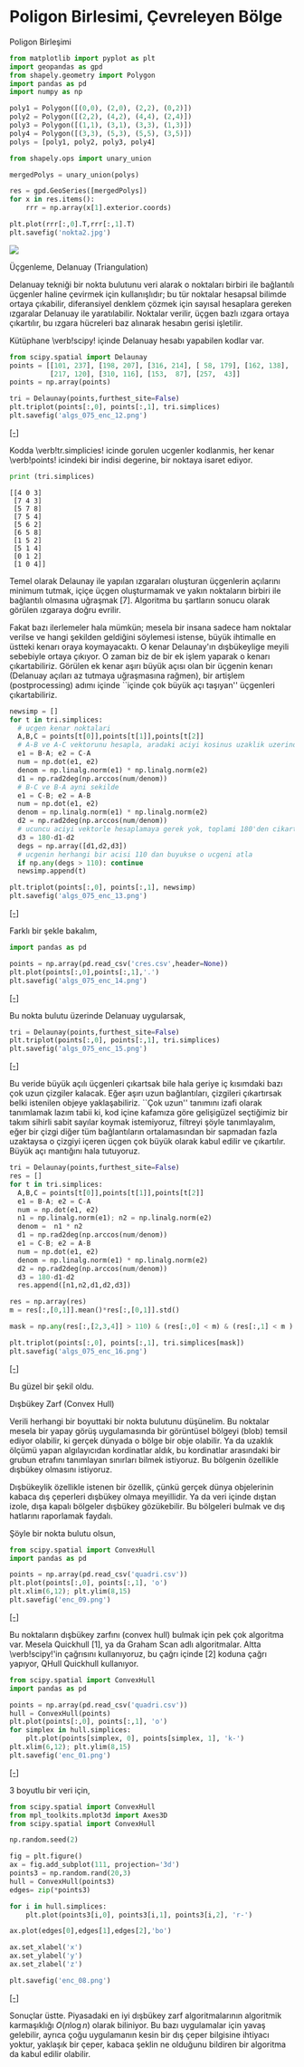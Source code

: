 # Poligon Birlesimi, Çevreleyen Bölge

Poligon Birleşimi

```python
from matplotlib import pyplot as plt
import geopandas as gpd
from shapely.geometry import Polygon
import pandas as pd
import numpy as np

poly1 = Polygon([(0,0), (2,0), (2,2), (0,2)])
poly2 = Polygon([(2,2), (4,2), (4,4), (2,4)])
poly3 = Polygon([(1,1), (3,1), (3,3), (1,3)])
poly4 = Polygon([(3,3), (5,3), (5,5), (3,5)])
polys = [poly1, poly2, poly3, poly4]     

from shapely.ops import unary_union

mergedPolys = unary_union(polys)

res = gpd.GeoSeries([mergedPolys])
for x in res.items():
    rrr = np.array(x[1].exterior.coords)

plt.plot(rrr[:,0].T,rrr[:,1].T)
plt.savefig('nokta2.jpg')
```

![](nokta2.jpg)

Üçgenleme, Delanuay (Triangulation)

Delanuay tekniği bir nokta bulutunu veri alarak o noktaları birbiri ile
bağlantılı üçgenler haline çevirmek için kullanışlıdır; bu tür noktalar hesapsal
bilimde ortaya çıkabilir, diferansiyel denklem çözmek için sayısal hesaplara
gereken ızgaralar Delanuay ile yaratılabilir. Noktalar verilir, üçgen bazlı
ızgara ortaya çıkartılır, bu ızgara hücreleri baz alınarak hesabın gerisi
işletilir.

Kütüphane \verb!scipy! içinde Delanuay hesabı yapabilen kodlar var.

```python
from scipy.spatial import Delaunay
points = [[101, 237], [198, 207], [316, 214], [ 58, 179], [162, 138], 
          [217, 120], [310, 116], [153,  87], [257,  43]]
points = np.array(points)

tri = Delaunay(points,furthest_site=False)
plt.triplot(points[:,0], points[:,1], tri.simplices)
plt.savefig('algs_075_enc_12.png')
```

[[-]](algs_075_enc_12.png)

Kodda \verb!tr.simplicies! icinde gorulen ucgenler kodlanmis, her kenar
\verb!points! icindeki bir indisi degerine, bir noktaya isaret ediyor.

```python
print (tri.simplices)
```

```text
[[4 0 3]
 [7 4 3]
 [5 7 8]
 [7 5 4]
 [5 6 2]
 [6 5 8]
 [1 5 2]
 [5 1 4]
 [0 1 2]
 [1 0 4]]
```

Temel olarak Delaunay ile yapılan ızgaraları oluşturan üçgenlerin açılarını
minimum tutmak, içiçe üçgen oluşturmamak ve yakın noktaların birbiri ile
bağlantılı olmasına uğraşmak [7]. Algoritma bu şartların sonucu olarak görülen
ızgaraya doğru evrilir.

Fakat bazı ilerlemeler hala mümkün; mesela bir insana sadece ham noktalar
verilse ve hangi şekilden geldiğini söylemesi istense, büyük ihtimalle en
üstteki kenarı oraya koymayacaktı. O kenar Delaunay'ın dışbükeylige meyili
sebebiyle ortaya çıkıyor. O zaman biz de bir ek işlem yaparak o kenarı
çıkartabiliriz. Görülen ek kenar aşırı büyük açısı olan bir üçgenin kenarı
(Delanuay açıları az tutmaya uğraşmasına rağmen), bir artişlem (postprocessing)
adımı içinde ``içinde çok büyük açı taşıyan'' üçgenleri çıkartabiliriz.

```python
newsimp = []
for t in tri.simplices:
  # ucgen kenar noktalari
  A,B,C = points[t[0]],points[t[1]],points[t[2]]
  # A-B ve A-C vektorunu hesapla, aradaki aciyi kosinus uzaklik uzerinden bul
  e1 = B-A; e2 = C-A
  num = np.dot(e1, e2)
  denom = np.linalg.norm(e1) * np.linalg.norm(e2)
  d1 = np.rad2deg(np.arccos(num/denom))
  # B-C ve B-A ayni sekilde
  e1 = C-B; e2 = A-B
  num = np.dot(e1, e2)
  denom = np.linalg.norm(e1) * np.linalg.norm(e2)
  d2 = np.rad2deg(np.arccos(num/denom))
  # ucuncu aciyi vektorle hesaplamaya gerek yok, toplami 180'den cikart
  d3 = 180-d1-d2
  degs = np.array([d1,d2,d3])
  # ucgenin herhangi bir acisi 110 dan buyukse o ucgeni atla
  if np.any(degs > 110): continue
  newsimp.append(t)

plt.triplot(points[:,0], points[:,1], newsimp)
plt.savefig('algs_075_enc_13.png')
```

[[-]](algs_075_enc_13.png)

Farklı bir şekle bakalım,

```python
import pandas as pd

points = np.array(pd.read_csv('cres.csv',header=None))
plt.plot(points[:,0],points[:,1],'.')
plt.savefig('algs_075_enc_14.png')
```

[[-]](algs_075_enc_14.png)

Bu nokta bulutu üzerinde Delanuay uygularsak,

```python
tri = Delaunay(points,furthest_site=False)
plt.triplot(points[:,0], points[:,1], tri.simplices)
plt.savefig('algs_075_enc_15.png')
```

[[-]](algs_075_enc_15.png)

Bu veride büyük açılı üçgenleri çıkartsak bile hala geriye iç kısımdaki bazı çok
uzun çizgiler kalacak. Eğer aşırı uzun bağlantıları, çizgileri çıkartırsak belki
istenilen objeye yaklaşabiliriz. ``Çok uzun'' tanımını izafi olarak tanımlamak
lazım tabii ki, kod içine kafamıza göre gelişigüzel seçtiğimiz bir takım sihirli
sabit sayılar koymak istemiyoruz, filtreyi şöyle tanımlayalım, eğer bir çizgi
diğer tüm bağlantıların ortalamasından bir sapmadan fazla uzaktaysa o çizgiyi
içeren üçgen çok büyük olarak kabul edilir ve çıkartılır. Büyük açı mantığını
hala tutuyoruz.

```python
tri = Delaunay(points,furthest_site=False)
res = []
for t in tri.simplices:
  A,B,C = points[t[0]],points[t[1]],points[t[2]]
  e1 = B-A; e2 = C-A
  num = np.dot(e1, e2)
  n1 = np.linalg.norm(e1); n2 = np.linalg.norm(e2)
  denom =  n1 * n2
  d1 = np.rad2deg(np.arccos(num/denom))
  e1 = C-B; e2 = A-B
  num = np.dot(e1, e2)
  denom = np.linalg.norm(e1) * np.linalg.norm(e2)
  d2 = np.rad2deg(np.arccos(num/denom))
  d3 = 180-d1-d2
  res.append([n1,n2,d1,d2,d3])

res = np.array(res)
m = res[:,[0,1]].mean()*res[:,[0,1]].std()

mask = np.any(res[:,[2,3,4]] > 110) & (res[:,0] < m) & (res[:,1] < m )

plt.triplot(points[:,0], points[:,1], tri.simplices[mask])
plt.savefig('algs_075_enc_16.png')
```

[[-]](algs_075_enc_16.png)

Bu güzel bir şekil oldu.

Dışbükey Zarf (Convex Hull)

Verili herhangi bir boyuttaki bir nokta bulutunu düşünelim. Bu noktalar
mesela bir yapay görüş uygulamasında bir görüntüsel bölgeyi (blob) temsil
ediyor olabilir, ki gerçek dünyada o bölge bir obje olabilir. Ya da uzaklık
ölçümü yapan algılayıcıdan kordinatlar aldık, bu kordinatlar arasındaki bir
grubun etrafını tanımlayan sınırları bilmek istiyoruz. Bu bölgenin
özellikle dışbükey olmasını istiyoruz.

Dışbükeylik özellikle istenen bir özellik, çünkü gerçek dünya objelerinin
kabaca dış çeperleri dışbükey olmaya meyillidir. Ya da veri içinde dıştan
izole, dışa kapalı bölgeler dışbükey gözükebilir. Bu bölgeleri bulmak ve
dış hatlarını raporlamak faydalı.

Şöyle bir nokta bulutu olsun, 

```python
from scipy.spatial import ConvexHull
import pandas as pd

points = np.array(pd.read_csv('quadri.csv'))
plt.plot(points[:,0], points[:,1], 'o')
plt.xlim(6,12); plt.ylim(8,15)
plt.savefig('enc_09.png')
```

[[-]](enc_09.png)

Bu noktaların dışbükey zarfını (convex hull) bulmak için pek çok algoritma
var. Mesela Quickhull [1], ya da Graham Scan adlı algoritmalar. Altta
\verb!scipy!'in çağrısını kullanıyoruz, bu çağrı içinde [2] koduna çağrı
yapıyor, QHull Quickhull kullanıyor.

```python
from scipy.spatial import ConvexHull
import pandas as pd

points = np.array(pd.read_csv('quadri.csv'))
hull = ConvexHull(points)
plt.plot(points[:,0], points[:,1], 'o')
for simplex in hull.simplices:
    plt.plot(points[simplex, 0], points[simplex, 1], 'k-')
plt.xlim(6,12); plt.ylim(8,15)
plt.savefig('enc_01.png')
```

[[-]](enc_01.png)

3 boyutlu bir veri için,

```python
from scipy.spatial import ConvexHull
from mpl_toolkits.mplot3d import Axes3D
from scipy.spatial import ConvexHull

np.random.seed(2)

fig = plt.figure()
ax = fig.add_subplot(111, projection='3d')
points3 = np.random.rand(20,3)
hull = ConvexHull(points3)
edges= zip(*points3)

for i in hull.simplices:
    plt.plot(points3[i,0], points3[i,1], points3[i,2], 'r-')

ax.plot(edges[0],edges[1],edges[2],'bo')

ax.set_xlabel('x')
ax.set_ylabel('y')
ax.set_zlabel('z')

plt.savefig('enc_08.png')
```

[[-]](enc_08.png)

Sonuçlar üstte. Piyasadaki en iyi dışbükey zarf algoritmalarının algoritmik
karmaşıklığı $O(n \log n)$ olarak biliniyor. Bu bazı uygulamalar için yavaş
gelebilir, ayrıca çoğu uygulamanın kesin bir dış çeper bilgisine
ihtiyacı yoktur, yaklaşık bir çeper, kabaca şeklin ne olduğunu bildiren bir
algoritma da kabul edilir olabilir.


